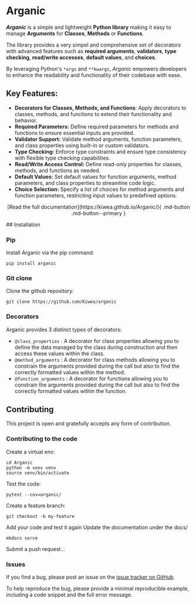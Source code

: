 # Arganic

***Arganic*** is a simple and lightweight **Python library** making it easy to manage **Arguments** for **Classes**, **Methods** or **Functions**.

The library provides a very simpel and comprehensive set of decorators with advanced features such as
**required arguments**, **validators**, **type checking**,
**read/write accesses**, **default values**, and **choices**.

By leveraging Python's `*args` and `**kwargs`, *Arganic*
empowers developers to enhance the readability and functionality of
their codebase with ease.

## Key Features:

 - **Decorators for Classes, Methods, and Functions**: Apply decorators to classes, methods, and functions to extend their functionality and behavior.
 - **Required Parameters:** Define required parameters for methods and functions to ensure essential inputs are provided.
 - **Validator Support:** Validate method arguments, function parameters, and class properties using built-in or custom validators.
 - **Type Checking:** Enforce type constraints and ensure type consistency with flexible type checking capabilities.
 - **Read/Write Access Control:** Define read-only properties for classes, methods, and functions as needed.
 - **Default Values:** Set default values for function arguments, method parameters, and class properties to streamline code logic.
 - **Choice Selection:** Specify a list of choices for method arguments and function parameters, restricting input values to predefined options.

<p style="text-align: center">
 [Read the full documentation](https://kiwea.github.io/Arganic/){ .md-button .md-button--primary }
</p>
## Installation

### Pip

Install Arganic via the pip command:


    pip install arganic


### Git clone

Clone the github repository:

    git clone https://github.com/Kiwea/arganic

### Decorators

Arganic provides 3 distinct types of decorators:

 - `@class_properties` : A decorator for class properties allowing you to define the data managed by the class during construction and then access these values within the class.
 - `@method_arguments` : A decorator for class methods allowing you to constrain the arguments provided during the call but also to find the correctly formatted values within the method.
 - `@function_arguments` : A decorator for functions allowing you to constrain the arguments provided during the call but also to find the correctly formatted values within the function.

## Contributing

This project is open and gratefully accepts any form of contribution.

### Contributing to the code

Create a virtual env:

    cd Arganic
    python -m venv venv
    source venv/bin/activate

Test the code:

    pytest --cov=arganic/

Create a feature branch:

    git checkout -b my-feature

Add your code and test it again
Update the documentation under the docs/

    mkdocs serve

Submit a push request...

### Issues

If you find a bug, please post an issue on the [issue tracker on GitHub](https://github.com/Kiwea/Arganic/issues).

To help reproduce the bug, please provide a minimal reproducible example, including a code snippet and the full error message.
